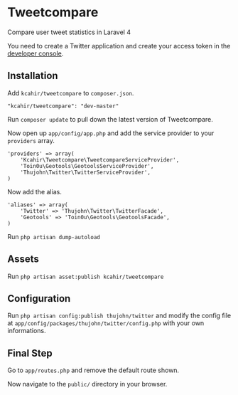Tweetcompare
============

Compare user tweet statistics in Laravel 4

You need to create a Twitter application and create your access token in the [developer console](https://dev.twitter.com/).


## Installation

Add `kcahir/tweetcompare` to `composer.json`.

    "kcahir/tweetcompare": "dev-master"

Run `composer update` to pull down the latest version of Tweetcompare.

Now open up `app/config/app.php` and add the service provider to your `providers` array.

    'providers' => array(
    	'Kcahir\Tweetcompare\TweetcompareServiceProvider',
	    'Toin0u\Geotools\GeotoolsServiceProvider',
        'Thujohn\Twitter\TwitterServiceProvider',
    )

Now add the alias.

    'aliases' => array(
        'Twitter' => 'Thujohn\Twitter\TwitterFacade',
        'Geotools' => 'Toin0u\Geotools\GeotoolsFacade',
    )

Run `php artisan dump-autoload`

## Assets

Run `php artisan asset:publish kcahir/tweetcompare`

## Configuration

Run `php artisan config:publish thujohn/twitter` and modify the config file at `app/config/packages/thujohn/twitter/config.php` with your own informations.

## Final Step

Go to `app/routes.php` and remove the default route shown.

Now navigate to the `public/` directory in your browser.